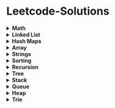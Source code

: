 # Leetcode-Solutions

<details>
	<summary> <strong> Math </strong> </summary>	
	
1. [`2235. Add Two Integers`](./Golang/Leetcode%202235%20Add%20Two%20Integers.go) : Simplest Leetcode Question
2. [`412. Fizz Buzz`](./Golang/Leetcode%20412%20Fizz%20Buzz%20Golang.go)
3. [`2469 Convert the Temperature`](./Golang/Leetcode%202469%20Convert%20the%20Temperature%20Golang%20Solution.go)
4. [`1952. Three Divisors`](./Golang/Leetcode%201952.%20Three%20Divisors.go)
5. [`2455. Average Value of Even Numbers That Are Divisible by Three`](./Golang/Leetcode%202455.%20Average%20Value%20of%20Even%20Numbers%20That%20Are%20Divisible%20by%20Three.go)
6. [`507. Perfect Number`](./Golang/Leetcode%20507.%20Perfect%20Number.go)
7. [`2427. Number of Common Factors`](./Golang/Leetcode%202427%20Number%20of%20Common%20Factors.go)
8. [`1979. Find Greatest Common Divisor of Array`](./Golang/Leetcode%201979.%20Find%20Greatest%20Common%20Divisor%20of%20Array.go)
9. [`9. Palindrome Number`](./Golang/Leetcode%209%20Palindrome%20Number.go)
10. [`1281. Subtract the Product and Sum of Digits of an Integer`](./Golang/Leetcode%201281%20Subtract%20the%20Product%20and%20Sum%20of%20Digits%20of%20an%20Integer.go)
11.  [`2413. Smallest Even Multiple`](./Golang/Leetcode%202413%20Smallest%20Even%20Multiple.go)
12.  [`1431. Kids With the Greatest Number of Candies`](./Golang/Leetcode%201431.%20Kids%20With%20the%20Greatest%20Number%20of%20Candies.go)
13.  [`2706. Buy Two Chocolates`](./Golang/Leetcode%202706%20Buy%20Two%20Chocolates.go)
14.  [`268. Missing Number`](./Golang/Leetcode%20268.%20Missing%20Number.go)
15.  [`2894. Divisible and Non-divisible Sums Difference`](./Golang/Leetcode%202894%20Divisible%20and%20Non-divisible%20Sums%20Difference.go)
16.  [`2769. Find the Maximum Achievable Number`](./Golang/Leetcode%202769%20Find%20the%20Maximum%20Achievable%20Number.go)
17.  [`2535. Difference Between Element Sum and Digit Sum of an Array`](./Golang/Leetcode%202535%20Difference%20Between%20Element%20Sum%20and%20Digit%20Sum%20of%20an%20Array.go)
18.  [`2544. Alternating Digit Sum`](./Golang/Leetcode%202544%20Alternating%20Digit%20Sum.go)
19.  [`2154. Keep Multiplying Found Values by Two`](./Golang/Leetcode%202154.%20Keep%20Multiplying%20Found%20Values%20by%20Two.go)
20.  [`1317. Convert Integer to the Sum of Two No-Zero Integers`](./Golang/Leetcode%201317.%20Convert%20Integer%20to%20the%20Sum%20of%20Two%20No-Zero%20Integers.go)
21.  [`1720. Decode XORed Array`](./Golang/Leetcode%201720.%20Decode%20XORed%20Array.go)
22.  [`2574. Left and Right Sum Differences`](./Golang/Leetcode%202574.%20Left%20and%20Right%20Sum%20Differences.go)
23.  [`191. Number of 1 Bits`](./Golang/Leetcode%20191.%20Number%20of%201%20Bits.go)
24.  [`509. Fibonacci Number`](./Golang/Leetcode%20509.%20Fibonacci%20Number.go)
25.  [`70. Climbing Stairs`](./Golang/Leetcode%2070.%20Climbing%20Stairs.go) : Similiar to Fibonacci
26.  [`231. Power of Two`](./Golang/Leetcode%20231.%20Power%20of%20Two.go)
27.  [`35. Search Insert Position`](./Golang/Leetcode%2035%20Search%20Insert%20Position.go) : Binary Search Implementation
28.  [`455. Assign Cookies`](./Golang/Leetcode%20455%20Assign%20Cookies.go)
29.  [`121. Best Time to Buy and Sell Stock`](./Golang/Leetcode%20121.%20Best%20Time%20to%20Buy%20and%20Sell%20Stock.go)
30.  [`1588. Sum of All Odd Length Subarrays`](./Golang/Leetcode%201588%20Sum%20of%20All%20Odd%20Length%20Subarrays.go)
31.  [`645. Set Mismatch`](./Golang/Leetcode%20645%20Set%20Mismatch.go)
32.  [`628. Maximum Product of Three Numbers`](./Golang/Leetcode%20628%20Maximum%20Product%20of%20Three%20Numbers.go)
33.  [`414. Third Maximum Number`](./Golang/Leetcode%20414.%20Third%20Maximum%20Number.go)
34.  [`2119. A Number After a Double Reversal`](./Golang/Leetcode%202119%20A%20Number%20After%20a%20Double%20Reversal.go)
35. [`1304. Find N Unique Integers Sum up to Zero`](./Golang/Leetcode%201304%20Find%20N%20Unique%20Integers%20Sum%20up%20to%20Zero.go)
36. [`2475. Number of Unequal Triplets in Array`](./Golang/Leetcode%202475%20Number%20of%20Unequal%20Triplets%20in%20Array.go)
37. [`1688. Count of Matches in Tournament`](./Golang/Leetcode%201688%20Count%20of%20Matches%20in%20Tournament.go)
38. [`389. Find the Difference`](./Golang/Leetcode%20389%20Find%20the%20Difference%20Golang%20Solution.go)
39. [`1512. Number of Good Pairs`](./Golang/Leetcode%201512%20Number%20of%20Good%20Pairs.go)
40.  [`2180. Count Integers With Even Digit Sum`](./Golang/Leetcode%202180%20Count%20Integers%20With%20Even%20Digit%20Sum.go)
41.  [`7. Reverse Integer`](./Golang/Leetcode%207%20Reverse%20Integer.go)
42.  [`66. Plus One`](./Golang/Leetcode%2066%20Plus%20One.go)
43.  [`2824. Count Pairs Whose Sum is Less than Target`](./Golang/Leetcode%202824%20Count%20Pairs%20Whose%20Sum%20is%20Less%20than%20Target.go)
44.  [`2807. Insert Greatest Common Divisors in Linked List`](./Golang/Leetcode%202807%20Insert%20Greatest%20Common%20Divisors%20in%20Linked%20List.go) : Medium Question but Medium - Easy level
45.  [`2125. Number of Laser Beams in a Bank`](./Golang/Leetcode%202125%20Number%20of%20Laser%20Beams%20in%20a%20Bank.go) : Medium - Easy level
46.  [`2870. Minimum Number of Operations to Make Array Empty`](./Golang/Leetcode%202870%20Minimum%20Number%20of%20Operations%20to%20Make%20Array%20Empty.go) : Medium - Easy level
47.  [`2396. Strictly Palindromic Number.go`](./Golang/Leetcode%202396.%20Strictly%20Palindromic%20Number.go)
48.   [`2610. Convert an Array Into a 2D Array With Conditions`](./Golang/Leetcode%202610%20Convert%20an%20Array%20Into%20a%202D%20Array%20With%20Conditions.go) : Medium
49.   [`380. Insert Delete GetRandom O(1)`](./Golang/Leetcode%20380.%20Insert%20Delete%20GetRandom%20O(1).go) : Medium

</details>

<details>
	<summary> <strong> Linked List </strong> </summary>	
	
1. [`1290. Convert Binary Number in a Linked List to Integer`](./Golang/Leetcode%201290%20Convert%20Binary%20Number%20in%20a%20Linked%20List%20to%20Integer.go):  Given head which is a reference node to a singly-linked list. The value of each node in the linked list is either 0 or 1. The linked list holds the binary representation of a number. Return the decimal value of the number in the linked list.
2. [`876. Middle of the Linked List`](./Golang/Leetcode%20876%20Middle%20of%20the%20Linked%20List.go): Given the head of a singly linked list, return the middle node of the linked list. If there are two middle nodes, return the second middle node.
3. [`160. Intersection of Two Linked Lists`](./Golang/Leetcode%20160%20Intersection%20of%20Two%20Linked%20Lists.go): Given the heads of two singly linked-lists headA and headB, return the node at which the two lists intersect. If the two linked lists have no intersection at all, return null.
4. [`141. Linked List Cycle`](./Golang/Leetcode%20141%20Linked%20List%20Cycle.go): Given head, the head of a linked list, determine if the linked list has a cycle in it.
5. [`19. Remove Nth Node From End of List`](./Golang/Leetcode%2019%20Remove%20Nth%20Node%20From%20End%20of%20List.go): Given the head of a linked list, remove the nth node from the end of the list and return its head.
6. [`2095. Delete the Middle Node of a Linked List`](./Golang/blob/main/Golang/Leetcode%202095%20Delete%20the%20Middle%20Node%20of%20a%20Linked%20List.go): You are given the head of a linked list. Delete the middle node, and return the head of the modified linked list.
7.  [`2807. Insert Greatest Common Divisors in Linked List`](./Golang/Leetcode%202807%20Insert%20Greatest%20Common%20Divisors%20in%20Linked%20List.go) : Medium Question but Medium - Easy level
8. [`707. Design Linked List`](./Golang/Leetcode%20707%20Design%20Linked%20List.go): (Medium) Design your implementation of the linked list.
</details>

<details>
	<summary> <strong> Hash Maps </strong> </summary>	
	
1. [`1. Two Sum`](./Golang/Leetcode%201%20Two%20Sum.go)
2. [`217. Contains Duplicate`](./Golang/Leetcode%20217%20Contains%20Duplicate.go): Given an integer array nums, return true if any value appears at least twice in the array, and return false if every element is distinct.
3. [`1748. Sum of Unique Elements`](./Golang/Leetcode%201748%20Sum%20of%20Unique%20Elements.go)
4. [`1207. Unique Number of Occurrences`](./Golang/Leetcode%201207.%20Unique%20Number%20of%20Occurrences.go)
5. [`2351. First Letter to Appear Twice`](./Golang/Leetcode%202351%20First%20Letter%20to%20Appear%20Twice.go)
6. [`1941. Check if All Characters Have Equal Number of Occurrences`](./Golang/Leetcode%201941%20Check%20if%20All%20Characters%20Have%20Equal%20Number%20of%20Occurrences.go)
7. [`287. Find the Duplicate Number`](./Golang/Leetcode%20287%20Find%20the%20Duplicate%20Number.go)
8. [`2154. Keep Multiplying Found Values by Two`](./Golang/Leetcode%202154.%20Keep%20Multiplying%20Found%20Values%20by%20Two.go)
9. [`575. Distribute Candies`](./Golang/Leetcode%20575%20Distribute%20Candies.go)
10. [`1512. Number of Good Pairs`](./Golang/Leetcode%201512%20Number%20of%20Good%20Pairs.go)
11. [`169. Majority Element`](./Golang/Leetcode%20169%20Majority%20Element.go)
12. [`1624. Largest Substring Between Two Equal Characters`](./Golang/Leetcode%201624%20Largest%20Substring%20Between%20Two%20Equal%20Characters.go)
13. [`205. Isomorphic Strings`](./Golang/Leetcode%20205%20Isomorphic%20Strings.go)
14. [`242. Valid Anagram`](./Golang/Leetcode%20242%20Valid%20Anagram.go)
15. [`1832. Check if the Sentence Is Pangram`](./Golang/Leetcode%201832%20Check%20if%20the%20Sentence%20Is%20Pangram.go)
16. [`771. Jewels and Stones`](./Golang/Leetcode%20771%20Jewels%20and%20Stones.go)
17. [`202. Happy Number`](./Golang/Leetcode%20202%20Happy%20Number.go)
18. [`1282. Group the People Given the Group Size They Belong To`](./Golang/Leetcode%201282%20Group%20the%20People%20Given%20the%20Group%20Size%20They%20Belong%20To.go)
19. [`2357. Make Array Zero by Subtracting Equal Amounts`](./Golang/Leetcode%202357%20Make%20Array%20Zero%20by%20Subtracting%20Equal%20Amounts.go)
20. [`1370. Increasing Decreasing String`](./Golang/Leetcode%201370%20Increasing%20Decreasing%20String.go)
21. [`2367. Number of Arithmetic Triplets`](./Golang/Leetcode%202367%20Number%20of%20Arithmetic%20Triplets.go)
22. [`1347. Minimum Number of Steps to Make Two Strings Anagram`](./Golang/Leetcode%201347.%20Minimum%20Number%20of%20Steps%20to%20Make%20Two%20Strings%20Anagram.go): Medium - Easy
23. [`2186. Minimum Number of Steps to Make Two Strings Anagram II`](./Golang/Leetcode%202186.%20Minimum%20Number%20of%20Steps%20to%20Make%20Two%20Strings%20Anagram%20II.go): Medium
24. [`1657. Determine if Two Strings Are Close`](./Golang/Leetcode%201657.%20Determine%20if%20Two%20Strings%20Are%20Close.go): Medium
25. [`380. Insert Delete GetRandom O(1)`](./Golang/Leetcode%20380.%20Insert%20Delete%20GetRandom%20O(1).go) : Medium
</details>

<details>
	<summary> <strong> Array </strong> </summary>		

1. [`2455. Average Value of Even Numbers That Are Divisible by Three`](./Golang/Leetcode%202455.%20Average%20Value%20of%20Even%20Numbers%20That%20Are%20Divisible%20by%20Three.go)
2. [`2089. Find Target Indices After Sorting Array`](./Golang/Leetcode%202089%20Find%20Target%20Indices%20After%20Sorting%20Array.go)
3. [`2798. Number of Employees Who Met the Target`](./Golang/Leetcode%202798%20Number%20of%20Employees%20Who%20Met%20the%20Target.go)
4. [`1431. Kids With the Greatest Number of Candies`](./Golang/Leetcode%201431.%20Kids%20With%20the%20Greatest%20Number%20of%20Candies.go)
5. [`2706. Buy Two Chocolates`](./Golang/Leetcode%202706%20Buy%20Two%20Chocolates.go)
6. [`191. Number of 1 Bits`](./Golang/Leetcode%20191.%20Number%20of%201%20Bits.go)
7. [`1672. Richest Customer Wealth`](./Golang/Leetcode%201672%20Richest%20Customer%20Wealth.go)
8. [`2441. Largest Positive Integer That Exists With Its Negative`](./Golang/Leetcode%202441%20Largest%20Positive%20Integer%20That%20Exists%20With%20Its%20Negative.go)
9. [`2544. Alternating Digit Sum`](./Golang/Leetcode%202544%20Alternating%20Digit%20Sum.go)
10. [`1720. Decode XORed Array`](./Golang/Leetcode%201720.%20Decode%20XORed%20Array.go)
11. [`268. Missing Number`](./Golang/Leetcode%20268.%20Missing%20Number.go)
12. [`1207. Unique Number of Occurrences`](./Golang/Leetcode%201207.%20Unique%20Number%20of%20Occurrences.go)
13. [`2574. Left and Right Sum Differences`](./Golang/Leetcode%202574.%20Left%20and%20Right%20Sum%20Differences.go)
14. [`455. Assign Cookies`](./Golang/Leetcode%20455%20Assign%20Cookies.go)
15. [`121. Best Time to Buy and Sell Stock`](./Golang/Leetcode%20121.%20Best%20Time%20to%20Buy%20and%20Sell%20Stock.go)
16. [`2475. Number of Unequal Triplets in Array`](./Golang/Leetcode%202475%20Number%20of%20Unequal%20Triplets%20in%20Array.go)
17. [`1913. Maximum Product Difference Between Two Pairs`](./Golang/Leetcode%201913%20Maximum%20Product%20Difference%20Between%20Two%20Pairs.go)
18. [`2176. Count Equal and Divisible Pairs in an Array`](./Golang/Leetcode%202176%20Count%20Equal%20and%20Divisible%20Pairs%20in%20an%20Array.go)
19. [`26. Remove Duplicates from Sorted Array`](./Golang/Leetcode%2026%20Remove%20Duplicates%20from%20Sorted%20Array.go)
20. [`1089. Duplicate Zeros`](./Golang/Leetcode%201089.%20Duplicate%20Zeros.go):  Given a fixed-length integer array arr, duplicate each occurrence of zero, shifting the remaining elements to the right.
21. [`2006. Count Number of Pairs With Absolute Difference K`](./Golang/Leetcode%202006%20Count%20Number%20of%20Pairs%20With%20Absolute%20Difference%20K.go)
22. [`628. Maximum Product of Three Numbers`](./Golang/Leetcode%20628%20Maximum%20Product%20of%20Three%20Numbers.go)
23. [`66. Plus One`](./Golang/Leetcode%2066%20Plus%20One.go)
24. [`2433. Find The Original Array of Prefix Xor`](./Golang/Leetcode%202433%20Find%20The%20Original%20Array%20of%20Prefix%20Xor.go)
25. [`2824. Count Pairs Whose Sum is Less than Target`](./Golang/Leetcode%202824%20Count%20Pairs%20Whose%20Sum%20is%20Less%20than%20Target.go)
26. [`1588. Sum of All Odd Length Subarrays`](./Golang/Leetcode%201588%20Sum%20of%20All%20Odd%20Length%20Subarrays.go)
27. [`2125. Number of Laser Beams in a Bank`](./Golang/Leetcode%202125%20Number%20of%20Laser%20Beams%20in%20a%20Bank.go) : Medium - Easy level
28. [`2870. Minimum Number of Operations to Make Array Empty`](./Golang/Leetcode%202870%20Minimum%20Number%20of%20Operations%20to%20Make%20Array%20Empty.go) : Medium - Easy level
29. [`2396. Strictly Palindromic Number.go`](./Golang/Leetcode%202396.%20Strictly%20Palindromic%20Number.go)
30. [`2610. Convert an Array Into a 2D Array With Conditions`](./Golang/Leetcode%202610%20Convert%20an%20Array%20Into%20a%202D%20Array%20With%20Conditions.go) : Medium
31. [`380. Insert Delete GetRandom O(1)`](./Golang/Leetcode%20380.%20Insert%20Delete%20GetRandom%20O(1).go) : Medium
</details>

<details>
	<summary> <strong> Strings </strong> </summary>	
	
1. [`1704. Determine if String Halves Are Alike`](./Golang/Leetcode%201704.%20Determine%20if%20String%20Halves%20Are%20Alike.go)
2. [`744. Find Smallest Letter Greater Than Target`](./Golang/Leetcode%20744%20Find%20Smallest%20Letter%20Greater%20Than%20Target.go)
3. [`1528. Shuffle String`](./Golang/Leetcode%201528.%20Shuffle%20String.go)
4. [`191. Number of 1 Bits`](./Golang/Leetcode%20191.%20Number%20of%201%20Bits.go)
5. [`1773. Count Items Matching a Rule`](./Golang/Leetcode%201773.%20Count%20Items%20Matching%20a%20Rule.go)
6. [`2114. Maximum Number of Words Found in Sentences`](./Golang/Leetcode%202114.%20Maximum%20Number%20of%20Words%20Found%20in%20Sentences.go)
7. [`1662. Check If Two String Arrays are Equivalent`](./Golang/Leetcode%201662.%20Check%20If%20Two%20String%20Arrays%20are%20Equivalent.go)
8. [`1678. Goal Parser Interpretation`](./Golang/Leetcode%201678%20Goal%20Parser%20Interpretation.go)
9. [`2828. Check if a String Is an Acronym of Words`](./Golang/Leetcode%202828%20Check%20if%20a%20String%20Is%20an%20Acronym%20of%20Words.go)
10. [`2942. Find Words Containing Character`](./Golang/Leetcode%202942%20Find%20Words%20Containing%20Character.go)
11. [`1624. Largest Substring Between Two Equal Characters`](./Golang/Leetcode%201624%20Largest%20Substring%20Between%20Two%20Equal%20Characters.go)
12. [`1689. Partitioning Into Minimum Number Of Deci-Binary Numbers`](./Golang/Leetcode%201689%20Partitioning%20Into%20Minimum%20Number%20Of%20Deci-Binary%20Numbers.go)
13. [`1347. Minimum Number of Steps to Make Two Strings Anagram`](./Golang/Leetcode%201347.%20Minimum%20Number%20of%20Steps%20to%20Make%20Two%20Strings%20Anagram.go): Medium - Easy
14. [`2186. Minimum Number of Steps to Make Two Strings Anagram II`](./Golang/Leetcode%202186.%20Minimum%20Number%20of%20Steps%20to%20Make%20Two%20Strings%20Anagram%20II.go): Medium
15. [`1657. Determine if Two Strings Are Close`](./Golang/Leetcode%201657.%20Determine%20if%20Two%20Strings%20Are%20Close.go): Medium
</details>

<details>
	<summary> <strong> Sorting </strong> </summary>	
	
1. [`1089. Duplicate Zeros`](./Golang/Leetcode%201089.%20Duplicate%20Zeros.go):  Given a fixed-length integer array arr, duplicate each occurrence of zero, shifting the remaining elements to the right.
</details>

<details>
	<summary> <strong> Recursion </strong> </summary>	
	
1. [`144 Binary Tree Preorder Traversal`](./Golang/Leetcode%20144%20Binary%20Tree%20Preorder%20Traversal.go)
2. [`94 Binary Tree Inorder Traversal`](./Golang/Leetcode%2094%20Binary%20Tree%20Inorder%20Traversal.go)
3. [`145 Binary Tree Postorder Traversal`](./Golang/Leetcode%20145%20Binary%20Tree%20Postorder%20Traversal.go)
   
</details>


<details>
	<summary> <strong> Tree </strong> </summary>	
	
1. [`144 Binary Tree Preorder Traversal`](./Golang/Leetcode%20144%20Binary%20Tree%20Preorder%20Traversal.go)
2. [`94 Binary Tree Inorder Traversal`](./Golang/Leetcode%2094%20Binary%20Tree%20Inorder%20Traversal.go)
3. [`145 Binary Tree Postorder Traversal`](./Golang/Leetcode%20145%20Binary%20Tree%20Postorder%20Traversal.go)
4. [`938. Range Sum of BST`](./Golang/Leetcode%20938%20Range%20Sum%20of%20BST.go)
5. [`872. Leaf-Similar Trees`](./Golang/Leetcode%20872%20Leaf-Similar%20Trees.go)
</details>

<details>
	<summary> <strong> Stack </strong> </summary>	
	
1. [`1089. Duplicate Zeros`](./Golang/Leetcode%201089.%20Duplicate%20Zeros.go):  Given a fixed-length integer array arr, duplicate each occurrence of zero, shifting the remaining elements to the right.
</details>

<details>
	<summary> <strong> Queue </strong> </summary>	
	
1. [`1089. Duplicate Zeros`](./Golang/Leetcode%201089.%20Duplicate%20Zeros.go):  Given a fixed-length integer array arr, duplicate each occurrence of zero, shifting the remaining elements to the right.
</details>

<details>
	<summary> <strong> Heap </strong> </summary>	
	
1. [`1089. Duplicate Zeros`](./Golang/Leetcode%201089.%20Duplicate%20Zeros.go):  Given a fixed-length integer array arr, duplicate each occurrence of zero, shifting the remaining elements to the right.
</details>

<details>
	<summary> <strong> Trie </strong> </summary>	
	
1. [`1089. Duplicate Zeros`](./Golang/Leetcode%201089.%20Duplicate%20Zeros.go):  Given a fixed-length integer array arr, duplicate each occurrence of zero, shifting the remaining elements to the right.
</details>
